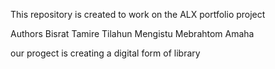 This repository is created to work on the ALX portfolio project 

Authors 
Bisrat Tamire
Tilahun Mengistu
Mebrahtom Amaha

our progect is creating a digital form of library
